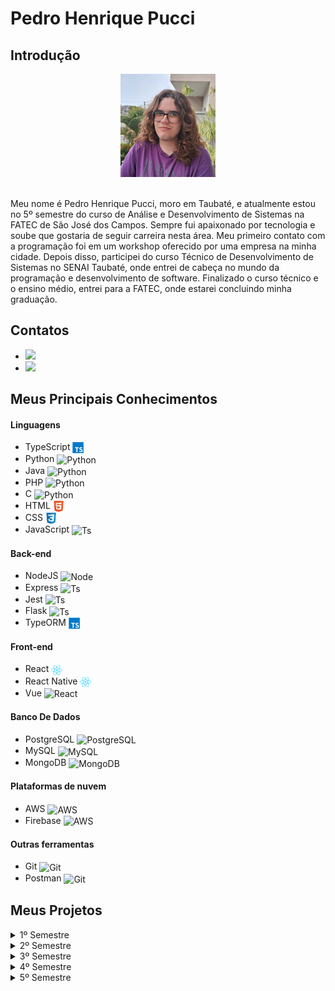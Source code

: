 # Pedro Henrique Pucci

## Introdução

<div align="center"><img src="./media/me.jpg" alt="aplicação rodando" height="30%" width="30%"></div> <br>

Meu nome é Pedro Henrique Pucci, moro em Taubaté, e atualmente estou no 5º semestre do curso de Análise e Desenvolvimento de Sistemas na FATEC de São José dos Campos. Sempre fui apaixonado por tecnologia e soube que gostaria de seguir carreira nesta área. Meu primeiro contato com a programação foi em um workshop oferecido por uma empresa na minha cidade. Depois disso, participei do curso Técnico de Desenvolvimento de Sistemas no SENAI Taubaté, onde entrei de cabeça no mundo da programação e desenvolvimento de software. Finalizado o curso técnico e o ensino médio, entrei para a FATEC, onde estarei concluindo minha graduação.

## Contatos
* <a href="https://github.com/pedro11pucci"><img src="https://img.shields.io/badge/GitHub-100000?style=for-the-badge&logo=github&logoColor=white"/></a>
* <a href="https://www.linkedin.com/in/pedro-p-122962234/" target="_blank"><img src="https://img.shields.io/badge/LinkedIn-0077B5?style=for-the-badge&logo=linkedin&logoColor=white"/></a>

## Meus Principais Conhecimentos

#### Linguagens
- TypeScript <img align="center" alt="Ts" height="18" width="18" src="https://raw.githubusercontent.com/devicons/devicon/master/icons/typescript/typescript-plain.svg">
- Python <img align="center" alt="Python" height="18" width="18" src="https://cdn.jsdelivr.net/gh/devicons/devicon@latest/icons/python/python-original.svg" />
- Java <img align="center" alt="Python" height="18" width="18" src="https://user-images.githubusercontent.com/25181517/117201156-9a724800-adec-11eb-9a9d-3cd0f67da4bc.png" />
- PHP <img align="center" alt="Python" height="18" width="18" src="https://user-images.githubusercontent.com/25181517/183570228-6a040b9f-3ddf-47a2-a201-743121dac664.png" />
- C <img align="center" alt="Python" height="18" width="18" src="https://user-images.githubusercontent.com/25181517/192106070-46255bcf-65e6-4c6b-a296-bf8d0d8fb2a7.png" />
- HTML <img align="center" alt="HTML" height="18" width="18" src="https://raw.githubusercontent.com/devicons/devicon/master/icons/html5/html5-original.svg">
- CSS <img align="center" alt="CSS" height="18" width="18" src="https://raw.githubusercontent.com/devicons/devicon/master/icons/css3/css3-original.svg">
- JavaScript <img align="center" alt="Ts" height="18" width="18" src="https://user-images.githubusercontent.com/25181517/117447155-6a868a00-af3d-11eb-9cfe-245df15c9f3f.png">

#### Back-end
- NodeJS <img align="center" alt="Node" height="18" width="18" src="https://cdn.jsdelivr.net/gh/devicons/devicon@latest/icons/nodejs/nodejs-plain-wordmark.svg" />
- Express <img align="center" alt="Ts" height="18" width="18" src="https://user-images.githubusercontent.com/25181517/183859966-a3462d8d-1bc7-4880-b353-e2cbed900ed6.png">
- Jest <img align="center" alt="Ts" height="18" width="18" src="https://user-images.githubusercontent.com/25181517/187955005-f4ca6f1a-e727-497b-b81b-93fb9726268e.png">
- Flask <img align="center" alt="Ts" height="18" width="18" src="https://user-images.githubusercontent.com/25181517/183423775-2276e25d-d43d-4e58-890b-edbc88e915f7.png">
- TypeORM <img align="center" alt="Ts" height="18" width="18" src="https://raw.githubusercontent.com/devicons/devicon/master/icons/typescript/typescript-plain.svg">

#### Front-end

- React <img align="center" alt="React" height="18" width="18" src="https://raw.githubusercontent.com/devicons/devicon/master/icons/react/react-original.svg">
- React Native <img align="center" alt="React Native" height="18" width="18" src="https://raw.githubusercontent.com/devicons/devicon/master/icons/react/react-original.svg">
- Vue <img align="center" alt="React" height="18" width="18" src="https://user-images.githubusercontent.com/25181517/117448124-a2da9800-af3e-11eb-85d2-bd1b69b65603.png">
  
#### Banco De Dados
- PostgreSQL <img align="center" alt="PostgreSQL" height="18" width="18" src="https://cdn.jsdelivr.net/gh/devicons/devicon@latest/icons/postgresql/postgresql-original.svg" />
- MySQL <img align="center" alt="MySQL" height="18" width="18" src="https://cdn.jsdelivr.net/gh/devicons/devicon@latest/icons/mysql/mysql-original.svg" />
- MongoDB <img align="center" alt="MongoDB" height="18" width="18" src="https://cdn.jsdelivr.net/gh/devicons/devicon@latest/icons/mongodb/mongodb-original.svg" />

#### Plataformas de nuvem
- AWS <img align="center" alt="AWS" height="18" width="18" src="https://cdn.jsdelivr.net/gh/devicons/devicon@latest/icons/amazonwebservices/amazonwebservices-plain-wordmark.svg" />
- Firebase <img align="center" alt="AWS" height="18" width="18" src="https://user-images.githubusercontent.com/25181517/189716855-2c69ca7a-5149-4647-936d-780610911353.png" />

#### Outras ferramentas
- Git <img align="center" alt="Git" height="18" width="18" src="https://cdn.jsdelivr.net/gh/devicons/devicon@latest/icons/git/git-original.svg" />
- Postman <img align="center" alt="Git" height="18" width="18" src="https://user-images.githubusercontent.com/25181517/192109061-e138ca71-337c-4019-8d42-4792fdaa7128.png" />


## Meus Projetos

<details>
<summary>1º Semestre</summary>
</br>

***08/2022*** <br>
***FATEC São José dos Campos*** <br>
***Jean Carlos Lourenço Costa*** <br>
A proposta do projeto era desenvolver uma aplicação para gerenciar os chamados de ordens de serviços dos computadores dos laboratórios da FATEC. <br>
Para isso, desenvolvimos um site que exibe todos os laboratórios da faculdade e todos os computadores que estão neles. Também é possível visualizar quais computadores tem problemas relatados e se uma ordem de serviço já foi aberta para ele. Também é possível entrar no modo Técnico, onde o usuário pode visualizar as ordens de serviços abertas, fechá-las quando o problema for reparado e ainda reorganizar a disposição dos computadores nos laboratórios através do editor de laboratórios, além de uma tela de estatísticas exibindo os problemas mais comums, quais computadores são mais afetados, quais laboratórios recebem mais chamados e mais. <br>

**[Repositório](https://github.com/pedro11pucci/API_MirageGroup)** <br>

<div align="center"><img src="./media/mvp-sprint4.gif" alt="aplicação rodando" height="80%" width="80%"></div>

### Tecnologias Utilizadas <br>

- Python <img align="center" alt="Python" height="18" width="18" src="https://cdn.jsdelivr.net/gh/devicons/devicon@latest/icons/python/python-original.svg" />: A linguagem Python foi usada para todas as funções de backend, desde criação de rotas até conexões com o banco de dados.
- Flask <img align="center" alt="Ts" height="18" width="18" src="https://user-images.githubusercontent.com/25181517/183423775-2276e25d-d43d-4e58-890b-edbc88e915f7.png">: O framework Flask foi utilizado para criar as rotas, tanto do frontend quanto do backend.
- HTML <img align="center" alt="HTML" height="18" width="18" src="https://raw.githubusercontent.com/devicons/devicon/master/icons/html5/html5-original.svg"> CSS <img align="center" alt="CSS" height="18" width="18" src="https://raw.githubusercontent.com/devicons/devicon/master/icons/css3/css3-original.svg"> JavaScript <img align="center" alt="Ts" height="18" width="18" src="https://user-images.githubusercontent.com/25181517/117447155-6a868a00-af3d-11eb-9cfe-245df15c9f3f.png">: O HTML, CSS e JavaScript foram usados para fazer o frontend, desde o layout das páginas, a estilização dos elementos e as funcionalidades mais complexas, como o editor de laboratórios.
- MySQL <img align="center" alt="MySQL" height="18" width="18" src="https://cdn.jsdelivr.net/gh/devicons/devicon@latest/icons/mysql/mysql-original.svg" />: O banco de dados MySQL foi usado para armazenar os dados da aplicação. Esses são os laboratórios que existem, quais computadores estão em quais laboratórios, problemas relatados nesses computadores, a disposição deles nos laboratórios, os chamados abertos, os chamados fechados e as estatísticas.

### Minhas Contribuições Pessoais <br>

- **Criação do banco de dados**: Fui o responsável por modelar o banco de dados, criar as relações entre as entidades e implementá-lo na aplicação.
- **Sistema de chamados**: Trabalhei no sistema de abertura e fechamento de chamados, que permite o usuário visualizar os computadores do laboratório, escolher o que apresenta defeitos, reportar o defeito dele, exibir ao usuário técnico qual computador de qual laboratório está com qual defeito e fechar o chamado após o problema ser resolvido.
- **Editor de laboratórios**: Criei o editor de laboratórios, que permite reorganizar a disposição dos computadores de um laboratório, assim como adicionar ou remover computadores dele, e salvar as alterações de modo que elas sejam exibidas para os usuários não-técnicos.

### Hard Skills

- Utilização do **Flask** <img align="center" alt="Ts" height="18" width="18" src="https://user-images.githubusercontent.com/25181517/183423775-2276e25d-d43d-4e58-890b-edbc88e915f7.png"> para criação de rotas da aplicação, utilizando diferentes métodos HTTP e parâmetros de URL e de requisição.
- Utilização do **JavaScript DOM** <img align="center" alt="Ts" height="18" width="18" src="https://user-images.githubusercontent.com/25181517/117447155-6a868a00-af3d-11eb-9cfe-245df15c9f3f.png"> para a criação de funcionalidades dinâmicas com interação do usuário.
- **Transações** complexas com o banco de dados **MySQL** <img align="center" alt="MySQL" height="18" width="18" src="https://cdn.jsdelivr.net/gh/devicons/devicon@latest/icons/mysql/mysql-original.svg" />

### Soft Skills

- **Gerenciamento de uma equipe Scrum**: Utilizamos a metodologia ágil Scrum para desenvolver o projeto, o que requiriu um comprometimento e regularidade de presença em dailys e entrega de tasks de todos os membros da equipe.
- **Scrum Master**: Como o Scrum Master da equipe, precisei estar atento as contribuições de todos os membros do projeto, para garantir que tudo estava de acordo com o planejamento da sprint e, caso necessário, oferecer minha ajuda.

</details>

<details>
<summary>2º Semestre</summary>
</br>

***03/2023*** <br>
***FATEC São José dos Campos*** <br>
***Cláudio Etelvino de Lima*** <br>
A proposta do projeto era desenvolver uma plataforma de gestão de salas de aula, como poder registrar alunos, turmas, atribuições de tarefas e distribuição de notas. <br>
Para isso, criamos uma aplicação desktop que é possível de ser instalada em qualquer computador para que o professor possa gerenciar suas turmas de qualquer lugar.

**[Repositório](https://github.com/MirageGroup/API_MirageGroup_2sem)** <br>

<div align="center"><img src="./media/api2.gif" alt="aplicação rodando" height="80%" width="80%"></div>

### Tecnologias Utilizadas <br>

- Java <img align="center" alt="Java" height="18" width="18" src="https://user-images.githubusercontent.com/25181517/117201156-9a724800-adec-11eb-9a9d-3cd0f67da4bc.png" />: A linguagem Java, junto com o framework Java Swing, foi utilizada para criar toda a base da aplicação, desde a interface até as conexões com o banco de dados.
- MySQL <img align="center" alt="MySQL" height="18" width="18" src="https://cdn.jsdelivr.net/gh/devicons/devicon@latest/icons/mysql/mysql-original.svg" />: O banco de dados MySQL foi usado para armazenar os dados da aplicação. Esses são os alunos cadastrados, as turmas, as atividades e as notas.

### Minhas Contribuições Pessoais <br>

- **Criação do banco de dados**: Fui o responsável por modelar o banco de dados, criar as relações entre as entidades e implementá-lo na aplicação.
- **Atribuição de tarefas**: Fui o responsável por criar o sistema de atribuição de tarefas aos alunos das turmas.

### Hard Skills

- Utilização do **Java Swing** <img align="center" alt="Ts" height="18" width="18" src="https://user-images.githubusercontent.com/25181517/117201156-9a724800-adec-11eb-9a9d-3cd0f67da4bc.png"> para criação de interface de uma aplicação desktop, algo que não estávamos acostumados a fazer.

### Soft Skills

- **Gerenciamento de uma equipe Scrum**: Utilizamos a metodologia ágil Scrum para desenvolver o projeto, o que requiriu um comprometimento e regularidade de presença em dailys e entrega de tasks de todos os membros da equipe.

</details>

<details>
<summary>3º Semestre</summary>
</br>

***08/2023*** <br>
***IONIC Health*** <br>
***Cláudio Etelvino de Lima*** <br>
A proposta do projeto era desenvolver uma aplicação para fazer a gestão de equipes, de processos de desenvolvimento, de tasks e de armazenação das evidências dessas tasks. <br>
Para isso, desenvolvimos uma aplicação onde o usuário pode logar, visualizar suas equipes, os processos aos quais ele está atribuído, quais tasks e deve realizar e armazenar evidências do cumprimento dessas tasks. Pode também logar um usuário gestor, que pode cadastrar novos usuários, criar novas equipes, novos processos, atribuir equipes a estes processos e criar tasks dentro dos mesmos. <br>

**[Repositório](https://github.com/MirageGroup/API_MirageGroup_3sem)** <br>

[<img src="https://img.youtube.com/vi/lc2X6gtJVtY/maxresdefault.jpg" width="80%" height="80%" />](https://youtu.be/lc2X6gtJVtY)

### Tecnologias Utilizadas <br>

- TypeScript <img align="center" alt="TypeScript" height="18" width="18" src="https://raw.githubusercontent.com/devicons/devicon/master/icons/typescript/typescript-plain.svg" />: O TypeScript foi utilizado tanto no backend, para criar a API REST que se conecta com o banco de dados, quanto no frontend, para desenvolver a interface do site utilizando React.
- React <img align="center" alt="MySQL" height="18" width="18" src="https://raw.githubusercontent.com/devicons/devicon/master/icons/react/react-original.svg" />: O React foi utilizado para desenvolver o frontend da aplicação.
- Express <img align="center" alt="Ts" height="18" width="18" src="https://user-images.githubusercontent.com/25181517/183859966-a3462d8d-1bc7-4880-b353-e2cbed900ed6.png">: O Express foi o framework web utilizado para criar e rodar o backend da aplicação.
- TypeORM <img align="center" alt="Ts" height="18" width="18" src="https://raw.githubusercontent.com/devicons/devicon/master/icons/typescript/typescript-plain.svg">: O TypeORM foi utilizado para fazer o mapeamento a relação das entidades do banco de dados com o aplicativo e fazer as transações com o banco de dados.
- MySQL <img align="center" alt="MySQL" height="18" width="18" src="https://cdn.jsdelivr.net/gh/devicons/devicon@latest/icons/mysql/mysql-original.svg" />: O banco de dados MySQL foi usado para armazenar os dados da aplicação.
- AWS <img align="center" alt="AWS" height="18" width="18" src="https://cdn.jsdelivr.net/gh/devicons/devicon@latest/icons/amazonwebservices/amazonwebservices-plain-wordmark.svg" />: Utilizamos o serviço S3 da plataforma AWS para fazer o armazenamento dos arquivos de evidências das tasks.

### Minhas Contribuições Pessoais <br>

- **Criação do banco de dados**: Fui o responsável por modelar o banco de dados, criar as relações entre as entidades e implementá-lo na aplicação.
- **Armazenamento de evidências**: Criei o sistema de armazenamento das evidências das tasks, que faz o upload de arquivos através de uma requisição para uma instância S3 da AWS e depois armazena o link de acesso do arquivo armazenado no banco de dados MySQL.

### Hard Skills

- Utilização de serviços **AWS** <img align="center" alt="AWS" height="18" width="18" src="https://cdn.jsdelivr.net/gh/devicons/devicon@latest/icons/amazonwebservices/amazonwebservices-plain-wordmark.svg" /> que são externos a aplicação principal.

### Soft Skills

- **Gerenciamento de uma equipe Scrum**: Utilizamos a metodologia ágil Scrum para desenvolver o projeto, o que requiriu um comprometimento e regularidade de presença em dailys e entrega de tasks de todos os membros da equipe.
- **Scrum Master**: Como o Scrum Master da equipe, precisei estar atento as contribuições de todos os membros do projeto, para garantir que tudo estava de acordo com o planejamento da sprint e, caso necessário, oferecer minha ajuda.

</details>

<details>
<summary>4º Semestre</summary>
</br>

***03/2024*** <br>
***SIATT*** <br>
***Fabiano Sabha Walczak*** <br>
A proposta do projeto era desenvolver uma aplicação de gestão de reuniões da empresa. <br>
Para isso, desenvolvemos um site onde o usuário pode logar, ver as reuniões as quais ele está atribuído, criar reuniões próprias

**[Repositório](https://github.com/MirageGroup/API_MirageGroup_4sem)** <br>

<div align="center"><img src="./media/API4.jpeg" alt="aplicação rodando" height="80%" width="80%"></div>

### Tecnologias Utilizadas <br>

- TypeScript <img align="center" alt="TypeScript" height="18" width="18" src="https://raw.githubusercontent.com/devicons/devicon/master/icons/typescript/typescript-plain.svg" />: O TypeScript foi utilizado tanto no backend, para criar a API REST que se conecta com o banco de dados, quanto no frontend, para desenvolver a interface do site utilizando React.
- React <img align="center" alt="MySQL" height="18" width="18" src="https://raw.githubusercontent.com/devicons/devicon/master/icons/react/react-original.svg" />: O React foi utilizado para desenvolver o frontend da aplicação.
- Express <img align="center" alt="Ts" height="18" width="18" src="https://user-images.githubusercontent.com/25181517/183859966-a3462d8d-1bc7-4880-b353-e2cbed900ed6.png">: O Express foi o framework web utilizado para criar e rodar o backend da aplicação.
- TypeORM <img align="center" alt="Ts" height="18" width="18" src="https://raw.githubusercontent.com/devicons/devicon/master/icons/typescript/typescript-plain.svg">: O TypeORM foi utilizado para fazer o mapeamento a relação das entidades do banco de dados com o aplicativo e fazer as transações com o banco de dados.
- MySQL <img align="center" alt="MySQL" height="18" width="18" src="https://cdn.jsdelivr.net/gh/devicons/devicon@latest/icons/mysql/mysql-original.svg" />: O banco de dados MySQL foi usado para armazenar os dados da aplicação.
- AWS <img align="center" alt="AWS" height="18" width="18" src="https://cdn.jsdelivr.net/gh/devicons/devicon@latest/icons/amazonwebservices/amazonwebservices-plain-wordmark.svg" />: Utilizamos o serviço S3 da plataforma AWS para fazer o armazenamento das atas das reuniões.

### Minhas Contribuições Pessoais <br>

- **Criação do banco de dados**: Fui o responsável por modelar o banco de dados, criar as relações entre as entidades e implementá-lo na aplicação.
- **Armazenamento de ata**: Criei o sistema de armazenamento das atas das reuniões, que faz o upload de arquivos através de uma requisição para uma instância S3 da AWS e depois armazena o link de acesso do arquivo armazenado no banco de dados MySQL.
- **Sistema de cadastro com verificação em cascata**: Sistema de cadastro dos participantes das reuniões que verifica se o participante já está cadastrado em uma reunião naquele horário, se a sala já está reservada para aquele horário, até qual horário etc...

### Hard Skills

- Utilização de serviços **AWS** <img align="center" alt="AWS" height="18" width="18" src="https://cdn.jsdelivr.net/gh/devicons/devicon@latest/icons/amazonwebservices/amazonwebservices-plain-wordmark.svg" /> que são externos a aplicação principal.

### Soft Skills

- **Gerenciamento de uma equipe Scrum**: Utilizamos a metodologia ágil Scrum para desenvolver o projeto, o que requiriu um comprometimento e regularidade de presença em dailys e entrega de tasks de todos os membros da equipe.

</details>

<details>
<summary>5º Semestre</summary>
</br>

***08/2024*** <br>
***KerSys*** <br>
***Jean Carlos Lourenço Costa*** <br>
A proposta do projeto era desenvolver uma aplicação onde o usuário pode ser atualizado sobre as condições climáticas em seus cultivos. <br>
Para isso, desenvolvemos um aplicativo mobile onde o usuário tem sua conta e pode cadastrar seus cultivos, escolhendo as coordenadas de onde eles estão localizados e quais são os limites máximos de temperatura e pluviometria daquele cultivo específico, para assim ser alertado caso as condições ultrapassem os limites aceitáveis.

**[Repositório](https://github.com/MirageGroup/API_MirageGroup_5_Semestre)** <br>

<div align="center"><img src="./media/API4.jpeg" alt="aplicação rodando" height="80%" width="80%"></div>

### Tecnologias Utilizadas <br>

- TypeScript <img align="center" alt="TypeScript" height="18" width="18" src="https://raw.githubusercontent.com/devicons/devicon/master/icons/typescript/typescript-plain.svg" />: O TypeScript foi utilizado tanto no backend, para criar a API REST que se conecta com o banco de dados, quanto no frontend, para desenvolver a interface do aplicativo utilizando React Native.
- React Native <img align="center" alt="MySQL" height="18" width="18" src="https://raw.githubusercontent.com/devicons/devicon/master/icons/react/react-original.svg" />: O React Native foi utilizado para desenvolver o aplicativo.
- Express <img align="center" alt="Ts" height="18" width="18" src="https://user-images.githubusercontent.com/25181517/183859966-a3462d8d-1bc7-4880-b353-e2cbed900ed6.png">: O Express foi o framework web utilizado para criar e rodar o backend da aplicação.
- TypeORM <img align="center" alt="Ts" height="18" width="18" src="https://raw.githubusercontent.com/devicons/devicon/master/icons/typescript/typescript-plain.svg">: O TypeORM foi utilizado para fazer o mapeamento a relação das entidades do banco de dados com o aplicativo e fazer as transações com o banco de dados.
- Firebase <img align="center" alt="Ts" height="18" width="18" src="https://user-images.githubusercontent.com/25181517/189716855-2c69ca7a-5149-4647-936d-780610911353.png">: O banco de dados não relacional do Firebase foi utilizado para armazenar as informações dos cultivos.
- MySQL <img align="center" alt="MySQL" height="18" width="18" src="https://cdn.jsdelivr.net/gh/devicons/devicon@latest/icons/mysql/mysql-original.svg" />: O banco de dados MySQL foi usado para armazenar as informações de login do usuário.

### Minhas Contribuições Pessoais <br>

### Hard Skills

### Soft Skills

</details>

